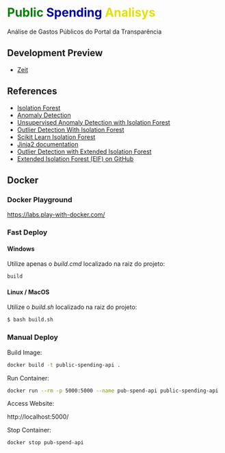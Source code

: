 <h1><span style="color: green;">Public</span> <span style="color: #0000a2;">Spending</span> <span style="color: #e2e200;">Analisys</span></h1>
Análise de Gastos Públicos do Portal da Transparência

## Development Preview
- [Zeit](https://zeit.co/)

## References
- [Isolation Forest](https://en.wikipedia.org/wiki/Isolation_forest)
- [Anomaly Detection](https://en.wikipedia.org/wiki/Anomaly_detection)
- [Unsupervised Anomaly Detection with Isolation Forest](https://www.youtube.com/watch?v=5p8B2Ikcw-k)
- [Outlier Detection With Isolation Forest](https://towardsdatascience.com/outlier-detection-with-isolation-forest-3d190448d45e)
- [Scikit Learn Isolation Forest](https://scikit-learn.org/stable/modules/generated/sklearn.ensemble.IsolationForest.html)
- [Jinja2 documentation](https://jinja.palletsprojects.com/en/2.9.x/templates/#with-statement)
- [Outlier Detection with Extended Isolation Forest](https://towardsdatascience.com/outlier-detection-with-extended-isolation-forest-1e248a3fe97b)
- [Extended Isolation Forest (EIF) on GitHub](https://github.com/sahandha/eif)

## Docker

### Docker Playground
https://labs.play-with-docker.com/

### Fast Deploy

#### Windows
Utilize apenas o *build.cmd* localizado na raiz do projeto:

```bash
build
```


#### Linux / MacOS
Utilize o *build.sh* localizado na raiz do projeto:

```bash
$ bash build.sh
```

### Manual Deploy

Build Image:

```bash
docker build -t public-spending-api .
```

Run Container:

```bash
docker run --rm -p 5000:5000 --name pub-spend-api public-spending-api
```

Access Website:

http://localhost:5000/

Stop Container:

```bash
docker stop pub-spend-api
```